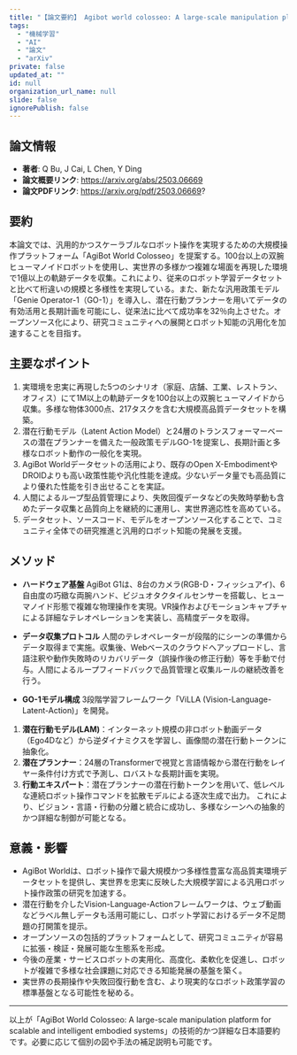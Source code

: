```yaml
---
title: "【論文要約】 Agibot world colosseo: A large-scale manipulation platform for scalable and intelligent embodied systems"
tags:
  - "機械学習"
  - "AI"
  - "論文"
  - "arXiv"
private: false
updated_at: ""
id: null
organization_url_name: null
slide: false
ignorePublish: false
---
```


## 論文情報

- **著者**: Q Bu, J Cai, L Chen, Y Ding
- **論文概要リンク**: https://arxiv.org/abs/2503.06669
- **論文PDFリンク**: https://arxiv.org/pdf/2503.06669?

## 要約

本論文では、汎用的かつスケーラブルなロボット操作を実現するための大規模操作プラットフォーム「AgiBot World Colosseo」を提案する。100台以上の双腕ヒューマノイドロボットを使用し、実世界の多様かつ複雑な場面を再現した環境で1億以上の軌跡データを収集。これにより、従来のロボット学習データセットと比べて桁違いの規模と多様性を実現している。また、新たな汎用政策モデル「Genie Operator-1（GO-1）」を導入し、潜在行動プランナーを用いてデータの有効活用と長期計画を可能にし、従来法に比べて成功率を32％向上させた。オープンソース化により、研究コミュニティへの展開とロボット知能の汎用化を加速することを目指す。

## 主要なポイント

1. 実環境を忠実に再現した5つのシナリオ（家庭、店舗、工業、レストラン、オフィス）にて1M以上の軌跡データを100台以上の双腕ヒューマノイドから収集。多様な物体3000点、217タスクを含む大規模高品質データセットを構築。
2. 潜在行動モデル（Latent Action Model）と24層のトランスフォーマーベースの潜在プランナーを備えた一般政策モデルGO-1を提案し、長期計画と多様なロボット動作の一般化を実現。
3. AgiBot Worldデータセットの活用により、既存のOpen X-EmbodimentやDROIDよりも高い政策性能や汎化性能を達成。少ないデータ量でも高品質により優れた性能を引き出せることを実証。
4. 人間によるループ型品質管理により、失敗回復データなどの失敗時挙動も含めたデータ収集と品質向上を継続的に運用し、実世界適応性を高めている。
5. データセット、ソースコード、モデルをオープンソース化することで、コミュニティ全体での研究推進と汎用的ロボット知能の発展を支援。


## メソッド

- **ハードウェア基盤**
AgiBot G1は、8台のカメラ(RGB-D・フィッシュアイ)、6自由度の巧緻な両腕ハンド、ビジュオタクタイルセンサーを搭載し、ヒューマノイド形態で複雑な物理操作を実現。VR操作およびモーションキャプチャによる詳細なテレオペレーションを実装し、高精度データを取得。

- **データ収集プロトコル**
人間のテレオペレーターが段階的にシーンの準備からデータ取得まで実施。収集後、Webベースのクラウドへアップロードし、言語注釈や動作失敗時のリカバリデータ（誤操作後の修正行動）等を手動で付与。人間によるループフィードバックで品質管理と収集ルールの継続改善を行う。

- **GO-1モデル構成**
3段階学習フレームワーク「ViLLA (Vision-Language-Latent-Action)」を開発。
1) **潜在行動モデル(LAM)**：インターネット規模の非ロボット動画データ（Ego4Dなど）から逆ダイナミクスを学習し、画像間の潜在行動トークンに抽象化。
2) **潜在プランナー**：24層のTransformerで視覚と言語情報から潜在行動をレイヤー条件付け方式で予測し、ロバストな長期計画を実現。
3) **行動エキスパート**：潜在プランナーの潜在行動トークンを用いて、低レベルな連続ロボット操作コマンドを拡散モデルによる逐次生成で出力。
これにより、ビジョン・言語・行動の分離と統合に成功し、多様なシーンへの抽象的かつ詳細な制御が可能となる。

## 意義・影響

- AgiBot Worldは、ロボット操作で最大規模かつ多様性豊富な高品質実環境データセットを提供し、実世界を忠実に反映した大規模学習による汎用ロボット操作政策の研究を加速する。
- 潜在行動を介したVision-Language-Actionフレームワークは、ウェブ動画などラベル無しデータも活用可能にし、ロボット学習におけるデータ不足問題の打開策を提示。
- オープンソースの包括的プラットフォームとして、研究コミュニティが容易に拡張・検証・発展可能な生態系を形成。
- 今後の産業・サービスロボットの実用化、高度化、柔軟化を促進し、ロボットが複雑で多様な社会課題に対応できる知能発展の基盤を築く。
- 実世界の長期操作や失敗回復行動を含む、より現実的なロボット政策学習の標準基盤となる可能性を秘める。

---

以上が「AgiBot World Colosseo: A large-scale manipulation platform for scalable and intelligent embodied systems」の技術的かつ詳細な日本語要約です。必要に応じて個別の図や手法の補足説明も可能です。

